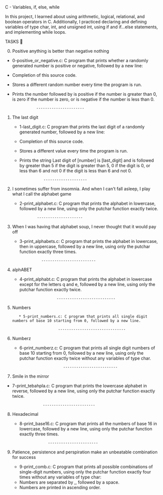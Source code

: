 C - Variables, if, else, while


In this project, I learned about using arithmetic, logical, relational, and boolean operators in C. Additionally, I practiced declaring and defining variables of type char, int, and unsigned int, using if and if...else statements, and implementing while loops.

TASKS  📃


 0. Positive anything is better than negative nothing

   * 0-positive_or_negative.c: C program that prints whether a randomly generated number is positive or negative, followed by a        new line:
   * Completion of this source code.
   * Stores a different random number every time the program is run.
   * Prints the number followed by is positive if the number is greater than 0, is zero if the number is zero, or is negative if       the number is less than 0.

                    ----------------------
1. The last digit

   * 1-last_digit.c: C program that prints the last digit of a randomly generated number, followed by a new line:
   * Completion of this source code.
   * Stores a different value every time the program is run.
   * Prints the string Last digit of [number] is [last_digit] and is followed by greater than 5 if the digit is greater than 5, 0      if the digit is 0, or less than 6 and not 0 if the digit is less than 6 and not 0.

                    --------------------
2. I sometimes suffer from insomnia. And when I can't fall asleep, I play what I call the alphabet game

   * 2-print_alphabet.c: C program that prints the alphabet in lowercase, followed by a new line, using only the putchar function      exactly twice.

                 ---------------------
3. When I was having that alphabet soup, I never thought that it would pay off
   
       
   * 3-print_alphabets.c: C program that prints the alphabet in lowercase, then in uppercase, followed by a new line, using only                            the putchar function exactly three times.
  
                   -------------------------
4. alphABET

    * 4-print_alphabt.c: C program that prints the alphabet in lowercase except for the letters q and e, followed by a new line,                           using only the putchar function exactly twice.

                           ---------------------------
5. Numbers

          * 5-print_numbers.c: C program that prints all single digit numbers of base 10 starting from 0, followed by a new line.

                            -------------------------------
7. Numberz

     * 6-print_numberz.c: C program that prints all single digit numbers of base 10 starting from 0, followed by a new line,                                using only the putchar function exactly twice without any variables of type char.

                               -------------------------
7. Smile in the mirror

  * 7-print_tebahpla.c: C program that prints the lowercase alphabet in reverse, followed by a new line, using only the putchar                           function exactly twice.

                      ------------------------
8. Hexadecimal

     * 8-print_base16.c: C program that prints all the numbers of base 16 in lowercase, followed by a new line, using only the                             putchar function exactly three times.
  
                        -----------------------
9. Patience, persistence and perspiration make an unbeatable combination for success

    * 9-print_comb.c: C program that prints all possible combinations of single-digit numbers, using only the putchar function                          exactly four times without any variables of type char:
    * Numbers are separated by ,, followed by a space.
    * Numbers are printed in ascending order.
